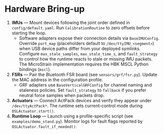 # Hardware Bring-up

1. **IMUs** — Mount devices following the joint order defined in `config/default.yaml`. Run `CalibrationRoutine` to zero offsets before starting the loop.
   - Software adapters expose their connection details via `BaseIMUConfig`. Override `port_map` (placeholders default to `/dev/ttyIMU_<segment>`) when USB device paths differ from your deployed symlinks. Configure `max_stale_samples`, `max_stale_time_s`, and `fault_strategy` to control how the runtime reacts to stale or missing IMU packets. The MicroStrain implementation requires the HBK MSCL Python bindings (`mscl`).
2. **FSRs** — Pair the Bluetooth FSR board (see `sensors/grf/fsr.py`). Update the MAC address in the configuration profile.
   - GRF adapters use `BaseVerticalGRFConfig` for channel naming and staleness policies. Set `fault_strategy` to `fallback` if you prefer neutral force samples when packets drop.
3. **Actuators** — Connect ActPack devices and verify they appear under `/dev/ttyActPack*`. The runtime sets current-control mode during `OSLActuator.start()`.
4. **Runtime Loop** — Launch using a profile-specific script (see `examples/demo_stand.py`). Monitor logs for fault flags reported by `OSLActuator.fault_if_needed()`.
